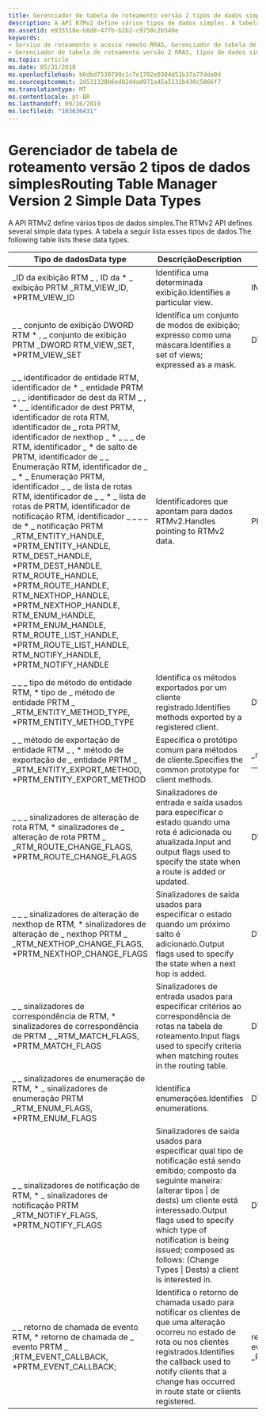 ```yaml
---
title: Gerenciador de tabela de roteamento versão 2 tipos de dados simples
description: A API RTMv2 define vários tipos de dados simples. A tabela a seguir lista esses tipos de dados.
ms.assetid: e935518e-b8d8-47fb-b2b2-c9750c2b540e
keywords:
- Serviço de roteamento e acesso remoto RRAS, Gerenciador de tabela de roteamento versão 2, tipos de dados simples
- Gerenciador de tabela de roteamento versão 2 RRAS, tipos de dados simples
ms.topic: article
ms.date: 05/31/2018
ms.openlocfilehash: b6dbd7530799c1c7e1702e0384d51b37a77dda0d
ms.sourcegitcommit: 2d531328b6ed82d4ad971a45a5131b430c5866f7
ms.translationtype: MT
ms.contentlocale: pt-BR
ms.lasthandoff: 09/16/2019
ms.locfileid: "103636431"
---
```

# <a name="routing-table-manager-version-2-simple-data-types"></a><span data-ttu-id="d57b1-106">Gerenciador de tabela de roteamento versão 2 tipos de dados simples</span><span class="sxs-lookup"><span data-stu-id="d57b1-106">Routing Table Manager Version 2 Simple Data Types</span></span>

<span data-ttu-id="d57b1-107">A API RTMv2 define vários tipos de dados simples.</span><span class="sxs-lookup"><span data-stu-id="d57b1-107">The RTMv2 API defines several simple data types.</span></span> <span data-ttu-id="d57b1-108">A tabela a seguir lista esses tipos de dados.</span><span class="sxs-lookup"><span data-stu-id="d57b1-108">The following table lists these data types.</span></span>



| <span data-ttu-id="d57b1-109">Tipo de dados</span><span class="sxs-lookup"><span data-stu-id="d57b1-109">Data type</span></span>                                                                                                                                                                                                                                                                                                                   | <span data-ttu-id="d57b1-110">Descrição</span><span class="sxs-lookup"><span data-stu-id="d57b1-110">Description</span></span>                                                                                                                                      | <span data-ttu-id="d57b1-111">Typedef</span><span class="sxs-lookup"><span data-stu-id="d57b1-111">Typedef</span></span>              |
|-----------------------------------------------------------------------------------------------------------------------------------------------------------------------------------------------------------------------------------------------------------------------------------------------------------------------------|--------------------------------------------------------------------------------------------------------------------------------------------------|----------------------|
| <span data-ttu-id="d57b1-112">\_ID da exibição RTM \_ , ID da \* \_ exibição PRTM \_</span><span class="sxs-lookup"><span data-stu-id="d57b1-112">RTM\_VIEW\_ID, \*PRTM\_VIEW\_ID</span></span>                                                                                                                                                                                                                                                                                             | <span data-ttu-id="d57b1-113">Identifica uma determinada exibição.</span><span class="sxs-lookup"><span data-stu-id="d57b1-113">Identifies a particular view.</span></span>                                                                                                                    | <span data-ttu-id="d57b1-114">INT</span><span class="sxs-lookup"><span data-stu-id="d57b1-114">INT</span></span>                  |
| <span data-ttu-id="d57b1-115">\_ \_ conjunto de exibição DWORD RTM \* , \_ conjunto de exibição PRTM \_</span><span class="sxs-lookup"><span data-stu-id="d57b1-115">DWORD RTM\_VIEW\_SET, \*PRTM\_VIEW\_SET</span></span>                                                                                                                                                                                                                                                                                     | <span data-ttu-id="d57b1-116">Identifica um conjunto de modos de exibição; expresso como uma máscara.</span><span class="sxs-lookup"><span data-stu-id="d57b1-116">Identifies a set of views; expressed as a mask.</span></span>                                                                                                  | <span data-ttu-id="d57b1-117">DWORD</span><span class="sxs-lookup"><span data-stu-id="d57b1-117">DWORD</span></span>                |
| <span data-ttu-id="d57b1-118">\_ \_ identificador de entidade RTM, identificador de \* \_ entidade PRTM \_ , \_ identificador de dest da RTM \_ , \* \_ \_ identificador de dest PRTM, identificador de rota RTM, identificador de \_ rota PRTM, identificador de nexthop \_ \* \_ \_ \_ de RTM, identificador \_ \* de salto de PRTM, identificador de \_ \_ Enumeração RTM, identificador de \_ \_ \* \_ Enumeração PRTM, identificador \_ \_ de lista de rotas RTM, identificador de \_ \_ \* \_ lista de rotas de PRTM, identificador de notificação RTM, identificador \_ \_ \_ \_ de \* \_ notificação PRTM \_</span><span class="sxs-lookup"><span data-stu-id="d57b1-118">RTM\_ENTITY\_HANDLE, \*PRTM\_ENTITY\_HANDLE, RTM\_DEST\_HANDLE, \*PRTM\_DEST\_HANDLE, RTM\_ROUTE\_HANDLE, \*PRTM\_ROUTE\_HANDLE, RTM\_NEXTHOP\_HANDLE, \*PRTM\_NEXTHOP\_HANDLE, RTM\_ENUM\_HANDLE, \*PRTM\_ENUM\_HANDLE, RTM\_ROUTE\_LIST\_HANDLE, \*PRTM\_ROUTE\_LIST\_HANDLE, RTM\_NOTIFY\_HANDLE, \*PRTM\_NOTIFY\_HANDLE</span></span> | <span data-ttu-id="d57b1-119">Identificadores que apontam para dados RTMv2.</span><span class="sxs-lookup"><span data-stu-id="d57b1-119">Handles pointing to RTMv2 data.</span></span>                                                                                                                  | <span data-ttu-id="d57b1-120">PROCESSAMENTO</span><span class="sxs-lookup"><span data-stu-id="d57b1-120">HANDLE</span></span>               |
| <span data-ttu-id="d57b1-121">\_ \_ \_ tipo de método de entidade RTM, \* tipo de \_ método de entidade PRTM \_ \_</span><span class="sxs-lookup"><span data-stu-id="d57b1-121">RTM\_ENTITY\_METHOD\_TYPE, \*PRTM\_ENTITY\_METHOD\_TYPE</span></span>                                                                                                                                                                                                                                                                     | <span data-ttu-id="d57b1-122">Identifica os métodos exportados por um cliente registrado.</span><span class="sxs-lookup"><span data-stu-id="d57b1-122">Identifies methods exported by a registered client.</span></span>                                                                                              | <span data-ttu-id="d57b1-123">DWORD</span><span class="sxs-lookup"><span data-stu-id="d57b1-123">DWORD</span></span>                |
| <span data-ttu-id="d57b1-124">\_ \_ método de exportação de entidade RTM \_ , \* método de exportação de \_ entidade PRTM \_ \_</span><span class="sxs-lookup"><span data-stu-id="d57b1-124">RTM\_ENTITY\_EXPORT\_METHOD, \*PRTM\_ENTITY\_EXPORT\_METHOD</span></span>                                                                                                                                                                                                                                                                 | <span data-ttu-id="d57b1-125">Especifica o protótipo comum para métodos de cliente.</span><span class="sxs-lookup"><span data-stu-id="d57b1-125">Specifies the common prototype for client methods.</span></span>                                                                                               | <span data-ttu-id="d57b1-126">\_método de entidade \_</span><span class="sxs-lookup"><span data-stu-id="d57b1-126">\_ENTITY\_METHOD</span></span>     |
| <span data-ttu-id="d57b1-127">\_ \_ \_ sinalizadores de alteração de rota RTM, \* sinalizadores de \_ alteração de rota PRTM \_ \_</span><span class="sxs-lookup"><span data-stu-id="d57b1-127">RTM\_ROUTE\_CHANGE\_FLAGS, \*PRTM\_ROUTE\_CHANGE\_FLAGS</span></span>                                                                                                                                                                                                                                                                     | <span data-ttu-id="d57b1-128">Sinalizadores de entrada e saída usados para especificar o estado quando uma rota é adicionada ou atualizada.</span><span class="sxs-lookup"><span data-stu-id="d57b1-128">Input and output flags used to specify the state when a route is added or updated.</span></span>                                                               | <span data-ttu-id="d57b1-129">DWORD</span><span class="sxs-lookup"><span data-stu-id="d57b1-129">DWORD</span></span>                |
| <span data-ttu-id="d57b1-130">\_ \_ \_ sinalizadores de alteração de nexthop de RTM, \* sinalizadores de alteração de \_ nexthop PRTM \_ \_</span><span class="sxs-lookup"><span data-stu-id="d57b1-130">RTM\_NEXTHOP\_CHANGE\_FLAGS, \*PRTM\_NEXTHOP\_CHANGE\_FLAGS</span></span>                                                                                                                                                                                                                                                                 | <span data-ttu-id="d57b1-131">Sinalizadores de saída usados para especificar o estado quando um próximo salto é adicionado.</span><span class="sxs-lookup"><span data-stu-id="d57b1-131">Output flags used to specify the state when a next hop is added.</span></span>                                                                                 | <span data-ttu-id="d57b1-132">DWORD</span><span class="sxs-lookup"><span data-stu-id="d57b1-132">DWORD</span></span>                |
| <span data-ttu-id="d57b1-133">\_ \_ sinalizadores de correspondência de RTM, \* sinalizadores de correspondência de PRTM \_ \_</span><span class="sxs-lookup"><span data-stu-id="d57b1-133">RTM\_MATCH\_FLAGS, \*PRTM\_MATCH\_FLAGS</span></span>                                                                                                                                                                                                                                                                                     | <span data-ttu-id="d57b1-134">Sinalizadores de entrada usados para especificar critérios ao correspondência de rotas na tabela de roteamento.</span><span class="sxs-lookup"><span data-stu-id="d57b1-134">Input flags used to specify criteria when matching routes in the routing table.</span></span>                                                                  | <span data-ttu-id="d57b1-135">DWORD</span><span class="sxs-lookup"><span data-stu-id="d57b1-135">DWORD</span></span>                |
| <span data-ttu-id="d57b1-136">\_ \_ sinalizadores de enumeração de RTM, \* \_ sinalizadores de enumeração PRTM \_</span><span class="sxs-lookup"><span data-stu-id="d57b1-136">RTM\_ENUM\_FLAGS, \*PRTM\_ENUM\_FLAGS</span></span>                                                                                                                                                                                                                                                                                       | <span data-ttu-id="d57b1-137">Identifica enumerações.</span><span class="sxs-lookup"><span data-stu-id="d57b1-137">Identifies enumerations.</span></span>                                                                                                                         | <span data-ttu-id="d57b1-138">DWORD</span><span class="sxs-lookup"><span data-stu-id="d57b1-138">DWORD</span></span>                |
| <span data-ttu-id="d57b1-139">\_ \_ sinalizadores de notificação de RTM, \* \_ sinalizadores de notificação PRTM \_</span><span class="sxs-lookup"><span data-stu-id="d57b1-139">RTM\_NOTIFY\_FLAGS, \*PRTM\_NOTIFY\_FLAGS</span></span>                                                                                                                                                                                                                                                                                   | <span data-ttu-id="d57b1-140">Sinalizadores de saída usados para especificar qual tipo de notificação está sendo emitido; composto da seguinte maneira: (alterar tipos \| de dests) um cliente está interessado.</span><span class="sxs-lookup"><span data-stu-id="d57b1-140">Output flags used to specify which type of notification is being issued; composed as follows: (Change Types \| Dests) a client is interested in.</span></span> | <span data-ttu-id="d57b1-141">DWORD</span><span class="sxs-lookup"><span data-stu-id="d57b1-141">DWORD</span></span>                |
| <span data-ttu-id="d57b1-142">\_ \_ retorno de chamada de evento RTM, \* retorno de chamada de \_ evento PRTM \_ ;</span><span class="sxs-lookup"><span data-stu-id="d57b1-142">RTM\_EVENT\_CALLBACK, \*PRTM\_EVENT\_CALLBACK;</span></span>                                                                                                                                                                                                                                                                              | <span data-ttu-id="d57b1-143">Identifica o retorno de chamada usado para notificar os clientes de que uma alteração ocorreu no estado de rota ou nos clientes registrados.</span><span class="sxs-lookup"><span data-stu-id="d57b1-143">Identifies the callback used to notify clients that a change has occurred in route state or clients registered.</span></span>                                  | <span data-ttu-id="d57b1-144">retorno de chamada do \_ evento RTM \_</span><span class="sxs-lookup"><span data-stu-id="d57b1-144">RTM\_EVENT\_CALLBACK</span></span> |



 

 

 




